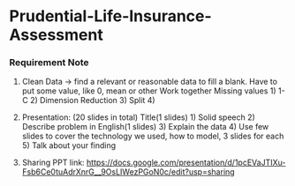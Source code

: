# Prudential-Life-Insurance-Assessment
### Requirement Note
1. Clean Data -> find a relevant or reasonable data to fill a blank. Have to put some value, like 0, mean
or other
Work together
Missing values 1)
1-C 2)
Dimension Reduction 3)
Split 4)

2. Presentation: (20 slides in total)
Title(1 slides) 1)
Solid speech 2)
Describe problem in English(1 slides) 3)
Explain the data 4)
Use few slides to cover the technology we used, how to model, 3 slides for each 5)
Talk about your finding 

3. Sharing PPT link: https://docs.google.com/presentation/d/1pcEVaJTIXu-Fsb6Ce0tuAdrXnrG__9OsLIWezPGoN0c/edit?usp=sharing

